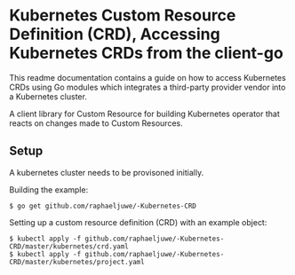 # Kubernetes Custom Resource Definition (CRD), Accessing Kubernetes CRDs from the client-go

This readme documentation contains a guide on how to access Kubernetes CRDs
 using Go modules which integrates a third-party provider vendor into a Kubernetes 
 cluster.
 
 A client library for Custom Resource for building Kubernetes operator that  reacts on changes made to Custom Resources. 

## Setup
A kubernetes cluster needs to be provisoned initially.

Building the example:

    $ go get github.com/raphaeljuwe/-Kubernetes-CRD

Setting up a custom resource definition (CRD) with an example object:

    $ kubectl apply -f github.com/raphaeljuwe/-Kubernetes-CRD/master/kubernetes/crd.yaml
    $ kubectl apply -f github.com/raphaeljuwe/-Kubernetes-CRD/master/kubernetes/project.yaml
